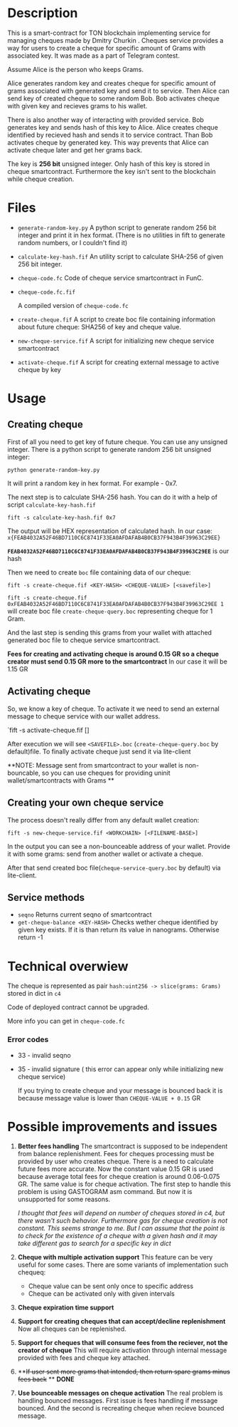 # Description

This is a smart-contract for TON blockchain implementing service for managing cheques made by Dmitry Churkin . Cheques service provides a way for users to create a cheque for specific amount of Grams with associated key.  It was made as a part of Telegram contest.

Assume Alice is the person who keeps Grams.

Alice generates random key and creates cheque for specific amount of grams  associated with generated key and send it to service. Then Alice can send key of created cheque to some random Bob. Bob activates cheque with given key and recieves grams to his wallet.

There is also another way of interacting with provided service. Bob generates key and sends hash of this key to Alice. Alice creates cheque identified by recieved hash and sends it to service contract. Than Bob activates cheque by generated key. This way prevents that Alice can activate cheque later and get her grams back.

The key is **256 bit** unsigned integer. Only hash of this key is stored in cheque smartcontract. Furthermore the key isn't sent to the blockchain while cheque creation.

# Files

- `generate-random-key.py`
  A python script to generate random 256 bit integer and print it in hex format. (There is no utilities in fift to generate random numbers, or I couldn't find it)

- `calculate-key-hash.fif` 
  An utility script to calculate SHA-256 of given 256 bit integer.

- `cheque-code.fc` 
  Code of cheque service smartcontract in FunC.

- `cheque-code.fc.fif`

  A compiled version of `cheque-code.fc`

- `create-cheque.fif`
  A script to create boc file containing information about future cheque: SHA256 of key and cheque value.

- `new-cheque-service.fif`
  A script for initializing new cheque service smartcontract

- `activate-cheque.fif`
  A script for creating external message to active cheque by key

# Usage

## Creating cheque

First of all you need to get key of future cheque. You can use any unsigned integer. There is a python script to generate random 256 bit unsigned integer:

`python generate-random-key.py`

It will print a random key in hex format. For example - 0x7.

The next step is to calculate SHA-256 hash. You can do it with a  help of script `calculate-key-hash.fif`

`fift -s calculate-key-hash.fif 0x7`

The output will be HEX representation of calculated hash. In our case:
`x{FEAB4032A52F46BD7110C6C8741F33EA0AFDAFAB4B0CB37F943B4F39963C29EE}`

**`FEAB4032A52F46BD7110C6C8741F33EA0AFDAFAB4B0CB37F943B4F39963C29EE`** is our hash

Then we need to create `boc` file containing data of our cheque:

`fift -s create-cheque.fif <KEY-HASH> <CHEQUE-VALUE> [<savefile>]`

`fift -s create-cheque.fif 0xFEAB4032A52F46BD7110C6C8741F33EA0AFDAFAB4B0CB37F943B4F39963C29EE 1` will create boc file `create-cheque-query.boc` representing cheque for 1 Gram.

And the last step is sending this grams from your wallet with attached generated boc file to cheque service smartcontract. 

**Fees for creating and activating cheque is around 0.15 GR so a cheque creator must send 0.15 GR more to the smartcontract**
In our case it will be 1.15 GR

## Activating cheque

So, we know a key of cheque. To activate it we need to send an external message to cheque service with our wallet address.

`fift -s activate-cheque.fif <CHEQUE-SERVICE-ADDRESS> <OUR-WALLET-ADDRESS> <SEQNO> <CHEQUE-KEY> [<SAVEFILE>]

After execution we will see `<SAVEFILE>.boc` (`create-cheque-query.boc`  by default)file. To finally activate cheque just send it via lite-client

**NOTE: Message sent from smartcontract to your wallet is non-bouncable, so you can use cheques for providing uninit wallet/smartcontracts with Grams **

## Creating your own cheque service

The process doesn't really differ from any default wallet creation:

`fift -s new-cheque-service.fif <WORKCHAIN> [<FILENAME-BASE>]` 

In the output you can see a non-bounceable address of your wallet. Provide it with some grams: send from another wallet or activate a cheque.

After that send created boc file(`cheque-service-query.boc` by default) via lite-client.

## Service methods

- `seqno`
  Returns current seqno of smartcontract
- `get-cheque-balance <KEY-HASH>`
  Checks wether cheque identified by given key exists. If it is than return its value in nanograms. Otherwise return -1

# Technical overwiew

The cheque is represented as pair `hash:uint256 -> slice(grams: Grams)` stored in dict in `c4`

Code of deployed contract cannot be upgraded.

More info you can get in `cheque-code.fc`

### Error codes

- 33 - invalid seqno

- 35 - invalid signature ( this error can appear only while initializing new cheque service)

  If you trying to create cheque and your message is bounced back it is because message value is lower than `CHEQUE-VALUE + 0.15` GR



# Possible improvements and issues

1. **Better fees handling**
   The smartcontract is supposed to be independent from balance replenishment. Fees for cheques processing must be provided by user who creates cheque. There is a need to calculate future fees more accurate. Now the constant value 0.15 GR is used because average total fees for cheque creation is around 0.06-0.075 GR. The same value is for cheque activation.
   The first step to handle this problem is using GASTOGRAM asm command. But now it is unsupported for some reasons.

   *I thought that fees will depend on number of cheques stored in c4, but there wasn't such behavior. Furthermore gas for cheque creation is not constant. This seems strange to me. But I can assume that the point is to check for the existence of a cheque with a given hash and it may take different gas to search for a specific key in dict*

2. **Cheque with multiple activation support**
   This feature can be very useful for some cases. There are some variants of implementation such chequeq:

   - Cheque value can be sent only once to specific address
   - Cheque can be activated only with given intervals

3. **Cheque expiration time support**

4. **Support for creating cheques that can accept/decline replenishment** 
   Now all cheques can be replenished.

5. **Support for cheques that will consume fees from the reciever, not the creator of cheque**
   This will require activation through internal message provided with fees and cheque key attached.

6. **~~If user sent more grams that intended, then return spare grams minus fees back~~ ** **DONE**

7. **Use bounceable messages on cheque activation**
   The real problem is handling bounced messages. First issue is fees handling if message bounced. And the second is recreating cheque when recieve bounced message.
